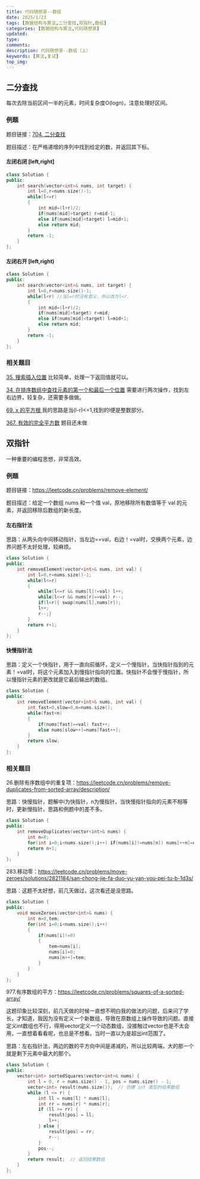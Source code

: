 ```yaml
---
title: 代码随想录--数组
date: 2025/1/23
tags: [数据结构与算法,二分查找,双指针,数组]
categories: [数据结构与算法,代码随想录]
updated: 
type: 
comments:
description: 代码随想录--数组（上）
keywords: [算法,复试]
top_img: 
---
```



## 二分查找

每次去除当前区间一半的元素，时间复杂度O(logn)，注意处理好区间。

### 例题
题目链接：[704. 二分查找](https://leetcode.cn/problems/binary-search/)

题目描述：在严格递增的序列中找到给定的数，并返回其下标。
#### 左闭右闭 [left,right]

``` c++
class Solution {
public:
    int search(vector<int>& nums, int target) {
        int l=0,r=nums.size()-1;
        while(l<=r)
        {
            int mid=(l+r)/2;
            if(nums[mid]>target) r=mid-1;
            else if(nums[mid]<target) l=mid+1;
            else return mid;
        }
        return -1;
    }
};

```

#### 左闭右开 [left,right)

``` c++
class Solution {
public:
    int search(vector<int>& nums, int target) {
        int l=0,r=nums.size()-1;
        while(l<r) //当l=r时没有意义，所以改为l<r.
        {
            int mid=(l+r)/2;
            if(nums[mid]>target) r=mid;
            else if(nums[mid]<target) l=mid+1;
            else return mid;
        }
        return -1;
    }
};

```
### 相关题目 

[35. 搜索插入位置](https://leetcode.cn/problems/search-insert-position/)
比较简单，处理一下返回值就可以。

[34. 在排序数组中查找元素的第一个和最后一个位置](https://leetcode.cn/problems/find-first-and-last-position-of-element-in-sorted-array/)
需要进行两次操作，找到左右边界，较复杂，还需要多做做。

[69. x 的平方根 ](https://leetcode.cn/problems/sqrtx/)
我的思路是当(l-r)<=1,找到的l便是整数部分。

[367. 有效的完全平方数](https://leetcode.cn/problems/valid-perfect-square/)
题目还未做



## 双指针

一种重要的编程思想，非常高效。
### 例题
题目链接：https://leetcode.cn/problems/remove-element/

题目描述：给定一个数组 nums 和一个值 val，原地移除所有数值等于 val 的元素，并返回移除后数组的新长度。

#### 左右指针法

思路：从两头向中间移动指针，当左边==val，右边！=val时，交换两个元素，边界问题不太好处理，较麻烦。

``` c++
class Solution {
public:
    int removeElement(vector<int>& nums, int val) {
        int l=0,r=nums.size()-1;
        while(l<=r)
        {
            while(l<=r && nums[l]!=val) l++;
            while(l<=r && nums[r]==val) r--;
            if(l<r){ swap(nums[l],nums[r]);
            l++;
            r--;}
        }
        return r+1;
    }
};
```

#### 快慢指针法 

思路：定义一个快指针，用于一直向前循环，定义一个慢指针，当快指针指到的元素！=val时，将这个元素加入到慢指针指向的位置。快指针不会慢于慢指针，所以慢指针元素的更改就是它最后输出的数组。
``` c++
class Solution {
public:
    int removeElement(vector<int>& nums, int val) {
        int fast=0,slow=0,n=nums.size();
        while(fast<n)
        {
            if(nums[fast]==val) fast++;
            else nums[slow++]=nums[fast++];
        }
        return slow;
    }
};

```

### 相关题目

26.删除有序数组中的重复项：https://leetcode.cn/problems/remove-duplicates-from-sorted-array/description/

思路：快慢指针，题解中i为快指针，n为慢指针，当快慢指针指向的元素不相等时，更新慢指针，思路和例题中的差不多。

``` c++
class Solution {
public:
    int removeDuplicates(vector<int>& nums) {
        int n=0;
        for(int i=0;i<nums.size();i++) if(nums[i]!=nums[n]) nums[++n]=nums[i];
        return n+1;
    }
};
```

283.移动零：https://leetcode.cn/problems/move-zeroes/solutions/2821184/san-chong-jie-fa-duo-yu-yan-you-pei-tu-b-1d3s/

思路：这题不太好想，前几天做过，这次看还是没思路。

``` c++
class Solution {
public:
    void moveZeroes(vector<int>& nums) {
        int n=0,tem;
        for(int i=0;i<nums.size();i++)
        {
            if(nums[i]!=0)
            {
                tem=nums[i];
                nums[i]=0;
                nums[n++]=tem;     
            }
        }
    }
};
```

977.有序数组的平方：https://leetcode.cn/problems/squares-of-a-sorted-array/

这题印象比较深刻，前几天做的时候一直想不明白我的做法的问题，后来问了学长，才知道，我因为没有定义一个新数组，导致在原数组上操作导致的问题。直接定义int数组也不行，得用vector定义一个动态数组，没接触过vector也是不太会用，一直想着看看呢，也总是不想看。当时一直以为是超出int范围了。

思路：左右指针法，两边的数的平方向中间是递减的，所以比较两端，大的那一个就是剩下元素中最大的那个。

``` c++
class Solution {
public:
    vector<int> sortedSquares(vector<int>& nums) {
        int l = 0, r = nums.size() - 1, pos = nums.size() - 1;
        vector<int> result(nums.size());  // 创建 int 类型的结果数组
        while (l <= r) {
            int ll = nums[l] * nums[l];  
            int rr = nums[r] * nums[r];  
            if (ll >= rr) {
                result[pos] = ll;
                l++;
            } else {
                result[pos] = rr;
                r--;
            }
            pos--;
        }
        return result;  // 返回结果数组
    }
};
```
